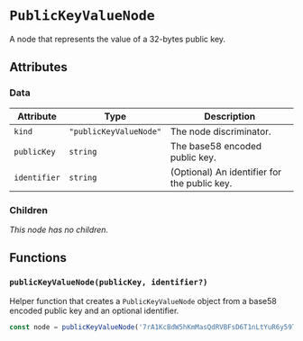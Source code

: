 # `PublicKeyValueNode`

A node that represents the value of a 32-bytes public key.

## Attributes

### Data

| Attribute    | Type                   | Description                                  |
| ------------ | ---------------------- | -------------------------------------------- |
| `kind`       | `"publicKeyValueNode"` | The node discriminator.                      |
| `publicKey`  | `string`               | The base58 encoded public key.               |
| `identifier` | `string`               | (Optional) An identifier for the public key. |

### Children

_This node has no children._

## Functions

### `publicKeyValueNode(publicKey, identifier?)`

Helper function that creates a `PublicKeyValueNode` object from a base58 encoded public key and an optional identifier.

```ts
const node = publicKeyValueNode('7rA1KcBdW5hKmMasQdRVBFsD6T1nLtYuR6y59TJNgevR');
```
